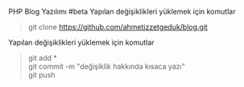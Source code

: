 PHP Blog Yazılımı #beta
Yapılan değişiklikleri yüklemek için komutlar
>git clone https://github.com/ahmetizzetgeduk/blog.git

Yapılan değişiklikleri yüklemek için komutlar
>git add *</br>
>git commit -m "değişiklik hakkında kısaca yazı"</br>
>git push</br>